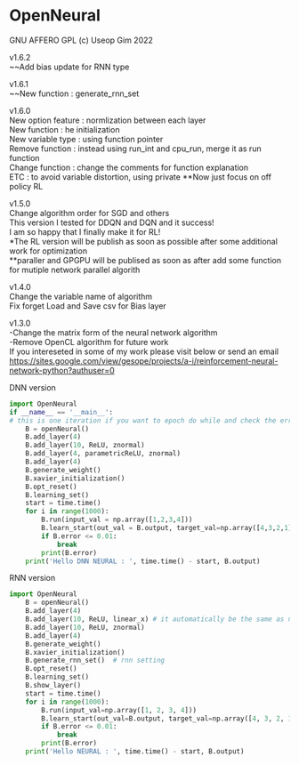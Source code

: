 # OpenNeural
GNU AFFERO GPL (c) Useop Gim 2022

v1.6.2\
~~Add bias update for RNN type 

v1.6.1\
~~New function :  generate_rnn_set

v1.6.0\
New option feature : normlization between each layer \
New function : he initialization\
New variable type : using function pointer\
Remove function : instead using run_int and cpu_run, merge it as run function\
Change function : change the comments for function explanation\
ETC : to avoid variable distortion, using private
**Now just focus on off policy RL 

v1.5.0\
Change algorithm order for SGD and others\
This version I tested for DDQN and DQN and it success! \
I am so happy that I finally make it for RL!\
*The RL version will be publish as soon as possible after some additional work for optimization \
**paraller and GPGPU will be publised as soon as after add some function for mutiple network parallel algorith

v1.4.0\
Change the variable name of algorithm\
Fix forget Load and Save csv for Bias layer

v1.3.0\
-Change the matrix form of the neural network algorithm\
-Remove OpenCL algorithm for future work\
If you intereseted in some of my work please visit below or send an email\
https://sites.google.com/view/gesope/projects/a-i/reinforcement-neural-network-python?authuser=0

DNN version
```python
import OpenNeural
if __name__ == '__main__':
# this is one iteration if you want to epoch do while and check the error for data
    B = openNeural()
    B.add_layer(4)
    B.add_layer(10, ReLU, znormal)
    B.add_layer(4, parametricReLU, znormal)
    B.add_layer(4)
    B.generate_weight()
    B.xavier_initialization()
    B.opt_reset()
    B.learning_set()
    start = time.time()
    for i in range(1000):
        B.run(input_val = np.array([1,2,3,4]))
        B.learn_start(out_val = B.output, target_val=np.array([4,3,2,1]))
        if B.error <= 0.01:
            break
        print(B.error)
    print('Hello DNN NEURAL : ', time.time() - start, B.output)
```

RNN version

```python
import OpenNeural
    B = openNeural()
    B.add_layer(4)
    B.add_layer(10, ReLU, linear_x) # it automatically be the same as next layer but the shape should be the same next layer
    B.add_layer(10, ReLU, znormal)
    B.add_layer(4)
    B.generate_weight()
    B.xavier_initialization()
    B.generate_rnn_set()  # rnn setting
    B.opt_reset()
    B.learning_set()
    B.show_layer()
    start = time.time()
    for i in range(1000):
        B.run(input_val=np.array([1, 2, 3, 4]))
        B.learn_start(out_val=B.output, target_val=np.array([4, 3, 2, 1]))
        if B.error <= 0.01:
            break
        print(B.error)
    print('Hello NEURAL : ', time.time() - start, B.output)
```

